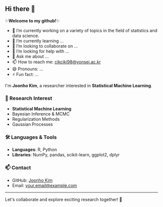 ## Hi there 👋

✨**Welcome to my github!**✨


- 🔭 I’m currently working on a variety of topics in the field of statistics and data science.
- 🌱 I’m currently learning ...
- 👯 I’m looking to collaborate on ...
- 🤔 I’m looking for help with ...
- 💬 Ask me about ...
- 📫 How to reach me: cikciki98@yonsei.ac.kr
- 😄 Pronouns: ...
- ⚡ Fun fact: ...

I'm **Joonho Kim**, a researcher interested in **Statistical Machine Learning**.

### 🔬 Research Interest
- **Statistical Machine Learning**
- Bayesian Inference & MCMC
- Regularization Methods
- Gaussian Processes

### 🛠️ Languages & Tools
- **Languages**: R, Python
- **Libraries**: NumPy, pandas, scikit-learn, ggplot2, dplyr

### 📫 Contact
- GitHub: [Joonho Kim](https://github.com/your-github-username)
- Email: your.email@example.com

---
Let's collaborate and explore exciting research together! 🚀
